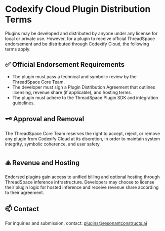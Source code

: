 


# Codexify Cloud Plugin Distribution Terms

Plugins may be developed and distributed by anyone under any license for local or private use.
However, for a plugin to receive official ThreadSpace endorsement and be distributed through
Codexify Cloud, the following terms apply:

## ✅ Official Endorsement Requirements

- The plugin must pass a technical and symbolic review by the ThreadSpace Core Team.
- The developer must sign a Plugin Distribution Agreement that outlines licensing,
  revenue share (if applicable), and hosting terms.
- The plugin must adhere to the ThreadSpace Plugin SDK and integration guidelines.

## 🗝️ Approval and Removal

The ThreadSpace Core Team reserves the right to accept, reject, or remove any plugin
from Codexify Cloud at its discretion, in order to maintain system integrity,
symbolic coherence, and user safety.

## 🜏 Revenue and Hosting

Endorsed plugins gain access to unified billing and optional hosting through
ThreadSpace inference infrastructure. Developers may choose to license their plugin logic
for hosted inference and receive revenue share according to their agreement.

## 📫 Contact

For inquiries and submission, contact: plugins@resonantconstructs.ai